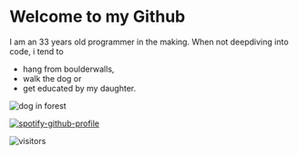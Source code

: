 # Welcome to my Github

I am an 33 years old programmer in the making. When not deepdiving into code, i tend to 
- hang from boulderwalls, 
- walk the dog or 
- get educated by my daughter.


![dog in forest](https://i.imgur.com/YgTPtmt.jpg)


[![spotify-github-profile](https://spotify-github-profile.vercel.app/api/view?uid=tobbl21&cover_image=true&theme=default&show_offline=false&background_color=121212&interchange=false)](https://github.com/kittinan/spotify-github-profile)


![visitors](https://visitor-badge.glitch.me/badge?page_id=page.id&left_color=green&right_color=red)

